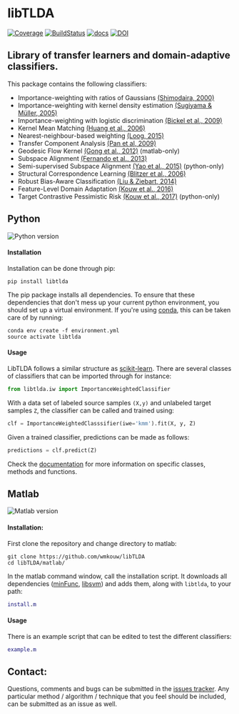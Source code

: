 # libTLDA

[![Coverage](https://scrutinizer-ci.com/g/wmkouw/libTLDA/badges/coverage.png?b=master)](https://scrutinizer-ci.com/g/wmkouw/libTLDA/statistics/) [![BuildStatus](https://travis-ci.org/wmkouw/libTLDA.svg?branch=master)](https://travis-ci.org/wmkouw/libTLDA) [![docs](https://readthedocs.org/projects/libtlda/badge/?version=latest)](https://libtlda.readthedocs.io/en/latest/) [![DOI](https://zenodo.org/badge/41360294.svg)](https://zenodo.org/badge/latestdoi/41360294)

## Library of transfer learners and domain-adaptive classifiers.
This package contains the following classifiers:
- Importance-weighting with ratios of Gaussians [(Shimodaira, 2000)](https://www.sciencedirect.com/science/article/pii/S0378375800001154) <br>
- Importance-weighting with kernel density estimation [(Sugiyama \& Müller, 2005)](https://www.degruyter.com/dg/viewarticle/j$002fstnd.2005.23.issue-4_2005$002fstnd.2005.23.4.249$002fstnd.2005.23.4.249.xml)<br>
- Importance-weighting with logistic discrimination [(Bickel et al., 2009)](http://www.jmlr.org/papers/v10/bickel09a.html) <br>
- Kernel Mean Matching [(Huang et al., 2006)](https://papers.nips.cc/paper/3075-correcting-sample-selection-bias-by-unlabeled-data) <br>
- Nearest-neighbour-based weighting [(Loog, 2015)](http://ieeexplore.ieee.org/document/6349714/) <br>
- Transfer Component Analysis [(Pan et al, 2009)](http://ieeexplore.ieee.org/document/5640675/) <br>
- Geodesic Flow Kernel [(Gong et al., 2012)](https://dl.acm.org/citation.cfm?id=1610094) (matlab-only)
- Subspace Alignment [(Fernando et al., 2013)](https://dl.acm.org/citation.cfm?id=1610094) <br>
- Semi-supervised Subspace Alignment [(Yao et al., 2015)](https://www.cv-foundation.org/openaccess/content_cvpr_2015/html/Yao_Semi-Supervised_Domain_Adaptation_2015_CVPR_paper.html) (python-only) <br>
- Structural Correspondence Learning [(Blitzer et al., 2006)](https://dl.acm.org/citation.cfm?id=1610094) <br>
- Robust Bias-Aware Classification [(Liu & Ziebart, 2014)](https://papers.nips.cc/paper/5458-robust-classification-under-sample-selection-bias) <br>
- Feature-Level Domain Adaptation [(Kouw et al., 2016)](http://jmlr.org/papers/v17/15-206.html) <br>
- Target Contrastive Pessimistic Risk [(Kouw et al., 2017)](https://arxiv.org/abs/1706.08082) (python-only)

## Python
![Python version](https://img.shields.io/badge/python-2.7%2C%203.4%2C%203.5%2C%203.6-blue.svg)

#### Installation

Installation can be done through pip:
```shell
pip install libtlda
```

The pip package installs all dependencies. To ensure that these dependencies that don't mess up your current python environment, you should set up a virtual environment. If you're using [conda](https://conda.io/docs/), this can be taken care of by running:
```
conda env create -f environment.yml
source activate libtlda
```

#### Usage

LibTLDA follows a similar structure as [scikit-learn](http://scikit-learn.org/). There are several classes of classifiers that can be imported through for instance:

```python
from libtlda.iw import ImportanceWeightedClassifier
```

With a data set of labeled source samples `(X,y)` and unlabeled target samples `Z`, the classifier can be called and trained using:

```python
clf = ImportanceWeightedClasssifier(iwe='kmm').fit(X, y, Z)
```

Given a trained classifier, predictions can be made as follows:
```python
predictions = clf.predict(Z)
```

Check the [documentation](https://libtlda.readthedocs.io/en/latest/) for more information on specific classes, methods and functions.

## Matlab
![Matlab version](https://img.shields.io/badge/matlab-R2017a-blue.svg)

#### Installation:

First clone the repository and change directory to matlab:
```shell
git clone https://github.com/wmkouw/libTLDA
cd libTLDA/matlab/
```

In the matlab command window, call the installation script. It downloads all dependencies ([minFunc](https://www.cs.ubc.ca/~schmidtm/Software/minFunc.html), [libsvm](https://www.csie.ntu.edu.tw/~cjlin/libsvm/)) and adds them, along with `libtlda`, to your path:
```MATLAB
install.m
```

#### Usage

There is an example script that can be edited to test the different classifiers:
```MATLAB
example.m
```

## Contact:

Questions, comments and bugs can be submitted in the [issues tracker](https://github.com/wmkouw/libTLDA/issues). Any particular method / algorithm / technique that you feel should be included, can be submitted as an issue as well.
